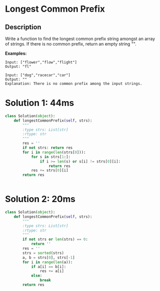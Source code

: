 # Longest Common Prefix

## Description

Write a function to find the longest common prefix string amongst an array of strings.
If there is no common prefix, return an empty string "".

**Examples:**
```
Input: ["flower","flow","flight"]
Output: "fl"

Input: ["dog","racecar","car"]
Output: ""
Explanation: There is no common prefix among the input strings.
```

# Solution 1: 44ms
```python
class Solution(object):
    def longestCommonPrefix(self, strs):
        """
        :type strs: List[str]
        :rtype: str
        """
        res = ''
        if not strs: return res
        for i in range(len(strs[0])):
            for s in strs[1:]:
                if i >= len(s) or s[i] != strs[0][i]:
                    return res
            res += strs[0][i]
        return res
       
```

# Solution 2: 20ms

```python
class Solution(object):
    def longestCommonPrefix(self, strs):
        """
        :type strs: List[str]
        :rtype: str
        """
        if not strs or len(strs) == 0:
            return ''
        res = ''
        strs = sorted(strs)
        a, b = strs[0], strs[-1]
        for i in range(len(a)):
            if a[i] == b[i]:
                res += a[i]
            else:
                break
        return res
        
```
